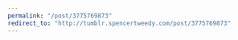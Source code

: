 ```yaml
---
permalink: "/post/3775769873"
redirect_to: "http://tumblr.spencertweedy.com/post/3775769873"
---
```

